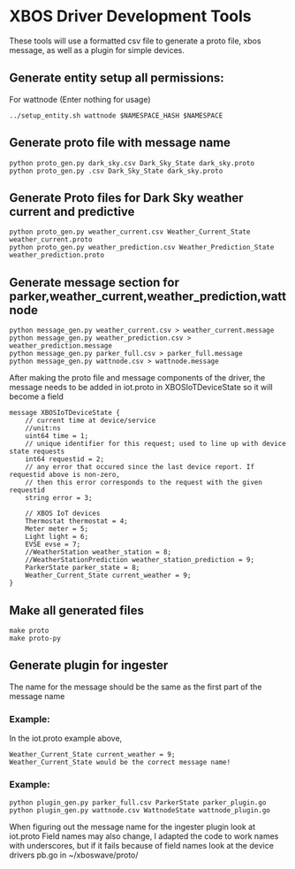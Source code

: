 # XBOS Driver Development Tools

These tools will use a formatted csv file to generate a proto file, xbos message, as well as a plugin for simple devices.

## Generate entity setup all permissions:

For wattnode (Enter nothing for usage)
```
../setup_entity.sh wattnode $NAMESPACE_HASH $NAMESPACE
```

## Generate proto file with message name
```
python proto_gen.py dark_sky.csv Dark_Sky_State dark_sky.proto
python proto_gen.py .csv Dark_Sky_State dark_sky.proto
```

## Generate Proto files for Dark Sky weather current and predictive
```
python proto_gen.py weather_current.csv Weather_Current_State weather_current.proto
python proto_gen.py weather_prediction.csv Weather_Prediction_State weather_prediction.proto
```


## Generate message section for parker,weather_current,weather_prediction,wattnode

```
python message_gen.py weather_current.csv > weather_current.message
python message_gen.py weather_prediction.csv > weather_prediction.message
python message_gen.py parker_full.csv > parker_full.message 
python message_gen.py wattnode.csv > wattnode.message 
```


After making the proto file and message components of the driver, the message needs to be added in iot.proto in  XBOSIoTDeviceState so it will become a field
```
message XBOSIoTDeviceState {
    // current time at device/service
    //unit:ns
    uint64 time = 1;
    // unique identifier for this request; used to line up with device state requests
    int64 requestid = 2;
    // any error that occured since the last device report. If requestid above is non-zero,
    // then this error corresponds to the request with the given requestid
    string error = 3;

    // XBOS IoT devices
    Thermostat thermostat = 4;
    Meter meter = 5;
    Light light = 6;
    EVSE evse = 7;
    //WeatherStation weather_station = 8;
    //WeatherStationPrediction weather_station_prediction = 9;
    ParkerState parker_state = 8;
    Weather_Current_State current_weather = 9;
}
```
## Make all generated files
```
make proto
make proto-py
```
## Generate plugin for ingester
The name for the message should be the same as the first part of the message name 

### Example:
In the iot.proto example above,
```
Weather_Current_State current_weather = 9; 
Weather_Current_State would be the correct message name!
```
### Example:
```
python plugin_gen.py parker_full.csv ParkerState parker_plugin.go
python plugin_gen.py wattnode.csv WattnodeState wattnode_plugin.go
```
When figuring out the message name for the ingester plugin look at iot.proto
Field names may also change, I adapted the code to work names with underscores, but if it fails because of field names look at the device drivers pb.go in ~/xboswave/proto/


